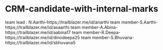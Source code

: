 # CRM-candidate-with-internal-marks
team lead : N.Aarthi-https;//trailblazer.me/id/anarthi
team member-S.Aarthi-https;//trailblazer.me/id/asaarthi
team member-A.Abina-https;//trailblazer.me/id/aabina17
team member-R.Deepa-https;//trailblazer.me/id/dinodeepa25
team member-S.Bhuvana-https;//trailblazer.me/id/sbhuvana5
